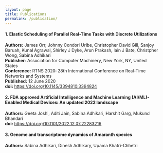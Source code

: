 ```yaml
---
layout: page
title: Publications
permalink: /publication/
---
```


#### **1. Elastic Scheduling of Parallel Real-Time Tasks with Discrete Utilizations** 

 **Authors:** James Orr, Johnny Condori Uribe, Christopher David Gill, Sanjoy Baruah, Kunal 
 Agrawal, Shirley J Dyke, Arun Prakash, Iain J Bate, Christpher Wong, Sabina Adhikari    <br>
 **Publisher**: Association for Computer Machinery, New York, NY, United States     <br>
 **Conference:** RTNS 2020: 28th International Conference on Real-Time Networks and Systems   <br>
 **Published:** 12 June 2020   <br>
 **doi:** https://doi.org/10.1145/3394810.3394824    <br>


#### **2. FDA approved Artificial Intelligence and Machine Learning (AI/ML)-Enabled Medical Devices: An updated 2022 landscape**

**Authors:** Geeta Joshi, Aditi Jain, Sabina Adhikari, Harshit Garg, Mukund Bhandari     <br>
**doi:** https://doi.org/10.1101/2022.12.07.22283216


#### **3. Genome and transcriptome dynamics of Amaranth species**

**Authors:** Sabina Adhikari, Dinesh Adhikary, Upama Khatri-Chhetri
